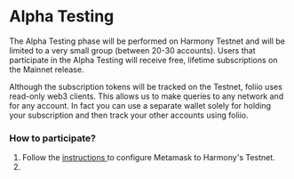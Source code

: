 # Alpha Testing

The Alpha Testing phase will be performed on Harmony Testnet and will be limited to a very small group (between 20-30 accounts). Users that participate in the Alpha Testing will receive free, lifetime subscriptions on the Mainnet release.

Although the subscription tokens will be tracked on the Testnet, foliio uses read-only web3 clients. This allows us to make queries to any network and for any account. In fact you can use a separate wallet solely for holding your subscription and then track your other accounts using foliio.&#x20;

### How to participate?

1. Follow the [instructions ](https://docs.harmony.one/home/network/wallets/browser-extensions-wallets/metamask-wallet)to configure Metamask to Harmony's Testnet.
2.

